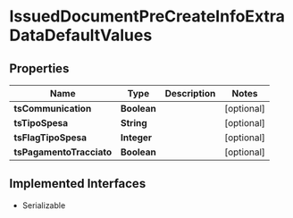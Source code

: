 

# IssuedDocumentPreCreateInfoExtraDataDefaultValues


## Properties

| Name | Type | Description | Notes |
|------------ | ------------- | ------------- | -------------|
|**tsCommunication** | **Boolean** |  |  [optional] |
|**tsTipoSpesa** | **String** |  |  [optional] |
|**tsFlagTipoSpesa** | **Integer** |  |  [optional] |
|**tsPagamentoTracciato** | **Boolean** |  |  [optional] |


## Implemented Interfaces

* Serializable


